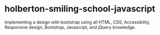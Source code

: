 # holberton-smiling-school-javascript
Implementing a design with bootstrap using all HTML, CSS, Accessibility, Responsive design, Bootstrap, Javascript, and jQuery knowledge. 
